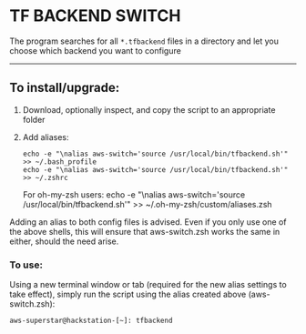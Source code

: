 # TF BACKEND SWITCH
The program searches for all `*.tfbackend` files in a directory and let you choose which backend you want to configure

---

## To install/upgrade:

1. Download, optionally inspect, and copy the script to an appropriate folder
2. Add aliases:
    ```
    echo -e "\nalias aws-switch='source /usr/local/bin/tfbackend.sh'" >> ~/.bash_profile
    echo -e "\nalias aws-switch='source /usr/local/bin/tfbackend.sh'" >> ~/.zshrc
    ```

    For oh-my-zsh users:
    echo -e "\nalias aws-switch='source /usr/local/bin/tfbackend.sh'" >> ~/.oh-my-zsh/custom/aliases.zsh

Adding an alias to both config files is advised. Even if you only use one of the above shells, this will ensure that aws-switch.zsh works the same in either, should the need arise.

### To use:

Using a new terminal window or tab (required for the new alias settings to take effect), simply run the script using the alias created above (aws-switch.zsh):

```
aws-superstar@hackstation-[~]: tfbackend
